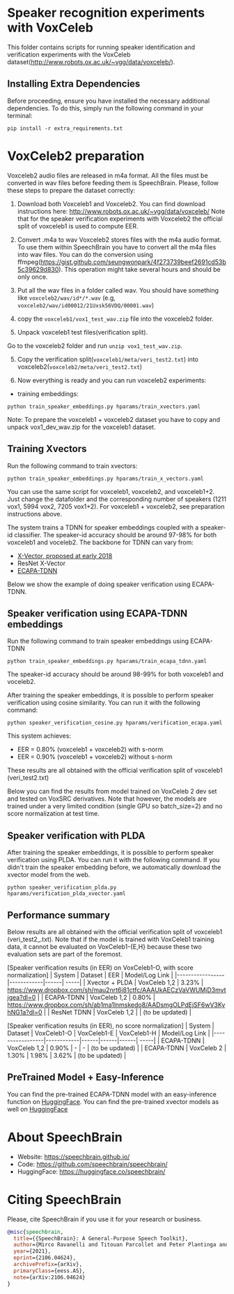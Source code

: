 # Speaker recognition experiments with VoxCeleb
This folder contains scripts for running speaker identification and verification experiments with the VoxCeleb dataset(http://www.robots.ox.ac.uk/~vgg/data/voxceleb/).

## Installing Extra Dependencies
Before proceeding, ensure you have installed the necessary additional dependencies. To do this, simply run the following command in your terminal:
```
pip install -r extra_requirements.txt
```

# VoxCeleb2 preparation
Voxceleb2 audio files are released in m4a format. All the files must be converted in wav files before
feeding them is SpeechBrain. Please, follow these steps to prepare the dataset correctly:

1. Download both Voxceleb1 and Voxceleb2.
You can find download instructions here: http://www.robots.ox.ac.uk/~vgg/data/voxceleb/
Note that for the speaker verification experiments with Voxceleb2 the official split of voxceleb1 is used to compute EER.

2. Convert .m4a to wav
Voxceleb2 stores files with the m4a audio format. To use them within SpeechBrain you have to convert all the m4a files into wav files.
You can do the conversion using ffmpeg(https://gist.github.com/seungwonpark/4f273739beef2691cd53b5c39629d830). This operation might take several hours and should be only once.

2. Put all the wav files in a folder called wav. You should have something like `voxceleb2/wav/id*/*.wav` (e.g, `voxceleb2/wav/id00012/21Uxsk56VDQ/00001.wav`)

3. copy the `voxceleb1/vox1_test_wav.zip` file into the voxceleb2 folder.

4. Unpack voxceleb1 test files(verification split).

Go to the voxceleb2 folder and run `unzip vox1_test_wav.zip`.

5. Copy the verification split(`voxceleb1/meta/veri_test2.txt`) into voxceleb2(`voxceleb2/meta/veri_test2.txt`)

6. Now everything is ready and you can run voxceleb2 experiments:
- training embeddings:

`python train_speaker_embeddings.py hparams/train_xvectors.yaml`

Note: To prepare the voxceleb1 + voxceleb2 dataset you have to copy and unpack vox1_dev_wav.zip for the voxceleb1 dataset.


## Training Xvectors
Run the following command to train xvectors:
```
python train_speaker_embeddings.py hparams/train_x_vectors.yaml
```
You can use the same script for voxceleb1, voxceleb2, and voxceleb1+2. Just change the datafolder and the corresponding number of speakers (1211 vox1, 5994 vox2, 7205 vox1+2). For voxceleb1 + voxceleb2, see preparation instructions above.

The system trains a TDNN for speaker embeddings coupled with a speaker-id classifier. The speaker-id accuracy should be around 97-98% for both voxceleb1 and voceleb2. The backbone for TDNN can vary from:
* [X-Vector, proposed at early 2018](https://danielpovey.com/files/2018_icassp_xvectors.pdf)
* ResNet X-Vector
* [ECAPA-TDNN](https://arxiv.org/abs/2005.07143)

Below we show the example of doing speaker verification using ECAPA-TDNN.

## Speaker verification using ECAPA-TDNN embeddings
Run the following command to train speaker embeddings using ECAPA-TDNN

`python train_speaker_embeddings.py hparams/train_ecapa_tdnn.yaml`

The speaker-id accuracy should be around 98-99% for both voxceleb1 and voceleb2.

After training the speaker embeddings, it is possible to perform speaker verification using cosine similarity.  You can run it with the following command:

`python speaker_verification_cosine.py hparams/verification_ecapa.yaml`

This system achieves:
- EER = 0.80% (voxceleb1 + voxceleb2) with s-norm
- EER = 0.90% (voxceleb1 + voxceleb2) without s-norm

These results are all obtained with the official verification split of voxceleb1 (veri\_test2.txt)

Below you can find the results from model trained on VoxCeleb 2 dev set and tested on VoxSRC derivatives. Note that however, the models are trained under a very limited condition (single GPU so batch_size=2) and no score normalization at test time.


## Speaker verification with PLDA
After training the speaker embeddings, it is possible to perform speaker verification using PLDA.  You can run it with the following command. If you didn't train the speaker embedding before, we automatically download the xvector model from the web.
```
python speaker_verification_plda.py hparams/verification_plda_xvector.yaml
```

## Performance summary
Below results are all obtained with the official verification split of voxceleb1 (veri\_test2_.txt). Note that if the model is trained with VoxCeleb1 training data, it cannot be evaluated on VoxCeleb1-{E,H} because these two evaluation sets are part of the foremost.

[Speaker verification results (in EER) on VoxCeleb1-O, with score normalization]
| System          | Dataset    | EER  | Model/Log Link |
|-----------------|------------|------| -----|
| Xvector + PLDA  | VoxCeleb 1,2 | 3.23% | https://www.dropbox.com/sh/mau2nrt6i81ctfc/AAAUkAECzVaVWUMjD3mytjgea?dl=0 |
| ECAPA-TDNN      | VoxCeleb 1,2 | 0.80% | https://www.dropbox.com/sh/ab1ma1lnmskedo8/AADsmgOLPdEjSF6wV3KyhNG1a?dl=0 |
| ResNet TDNN     | VoxCeleb 1,2 |       | (to be updated) |

[Speaker verification results (in EER), no score normalization]
| System          | Dataset    | VoxCeleb1-O  | VoxCeleb1-E  | VoxCeleb1-H  | Model/Log Link |
|-----------------|------------|------|------|------| -----| 
| ECAPA-TDNN      | VoxCeleb 1,2 | 0.90% | - | - | (to be updated) |
| ECAPA-TDNN      | VoxCeleb 2 | 1.30% | 1.98% | 3.62% | (to be updated) |


## PreTrained Model + Easy-Inference
You can find the pre-trained ECAPA-TDNN model with an easy-inference function on [HuggingFace](https://huggingface.co/speechbrain/spkrec-ecapa-voxceleb).
You can find the pre-trained xvector models as well on [HuggingFace](https://huggingface.co/speechbrain/spkrec-xvect-voxceleb)


# **About SpeechBrain**
- Website: https://speechbrain.github.io/
- Code: https://github.com/speechbrain/speechbrain/
- HuggingFace: https://huggingface.co/speechbrain/


# **Citing SpeechBrain**
Please, cite SpeechBrain if you use it for your research or business.

```bibtex
@misc{speechbrain,
  title={{SpeechBrain}: A General-Purpose Speech Toolkit},
  author={Mirco Ravanelli and Titouan Parcollet and Peter Plantinga and Aku Rouhe and Samuele Cornell and Loren Lugosch and Cem Subakan and Nauman Dawalatabad and Abdelwahab Heba and Jianyuan Zhong and Ju-Chieh Chou and Sung-Lin Yeh and Szu-Wei Fu and Chien-Feng Liao and Elena Rastorgueva and François Grondin and William Aris and Hwidong Na and Yan Gao and Renato De Mori and Yoshua Bengio},
  year={2021},
  eprint={2106.04624},
  archivePrefix={arXiv},
  primaryClass={eess.AS},
  note={arXiv:2106.04624}
}
```


